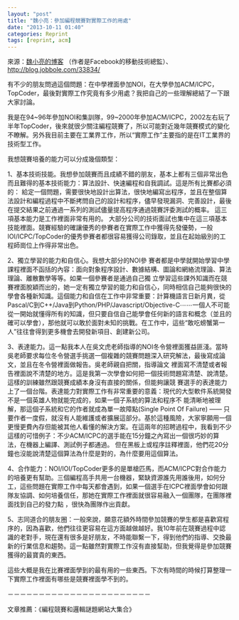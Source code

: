 ```yaml
---
layout: "post"
title: "魏小亮：參加編程競賽對實際工作的用處"
date: "2013-10-11 01:40"
categories: Reprint
tags: [reprint, acm]
---
```


來源：[魏小亮的博客](http://blog.sina.com.cn/s/blog_87f330d301019v0j.html) （作者是Facebook的移動技術總監）、<http://blog.jobbole.com/33834/>

有不少的朋友問過這個問題：在中學裡面參加NOI，在大學參加ACM/ICPC，TopCoder，最後對實際工作究竟有多少用處？我把自己的一些理解總結了一下跟大家討論。

我是在94~96年參加NOI和集訓隊，99~2000年參加ACM/ICPC，2002左右玩了半年TopCoder，後來就很少關注編程競賽了，所以可能對近幾年競賽模式的變化不瞭解。另外我目前主要在工業界工作，所以“實際工作”主要指的是在IT工業界的技術型工作。

我想競賽培養的能力可以分成幾個類型：

1、基本技術技能。我想參加競賽而且成績不錯的朋友，基本上都有三個非常出色而且難得的基本技術能力：算法設計、快速編程和自我調試。這是所有比賽都必須的： 給定一個問題，需要很快地設計出算法，很快地編寫出程序，並且在整個算法設計和編程過程中不斷拷問自己的設計和程序，儘早發現漏洞、完善設計，最後在提交結果之前通過一系列的測試儘量提高程序通過競賽評委測試的概率。 這三項基本能力是工作裡面非常有用的。 大部分公司的技術面試也集中在這三項基本技能裡面。競賽經驗的確讓優秀的參賽者在實際工作中獲得先發優勢，一般IOI/ICPC/TopCoder的優秀參賽者都很容易獲得公司錄取，並且在起始級別的工程師崗位上作得非常出色。

2、獨立學習的能力和自信心。我想大部分的NOI參 賽者都是中學就開始學習中學課程裡面不函括的內容：面向對象程序設計、數據結構、圖論和網絡流理論、算法理論、離散數學等等。如果一個參賽者是通過自己獨 立學習這些課外知識而在競賽裡面脫穎而出的，她一定有獨立學習的能力和自信心，同時相信自己能夠很快的學會各種新知識。這個能力和自信在工作中非常重要：計算機語言日新月異，從Pascal/C到C++/Java到Python/PHP/Javascript/Objective-C⋯⋯一個人不可能從一開始就懂得所有的知識，但只要自信自己能學會任何新的語言和概念（並且的確可以學會），那他就可以敢於面對未知的挑戰。在工作中，這些“敢吃螃蟹第一人”往往會得到更多機會去開發新項目、創建新公司。

3、表達能力。這一點我本人在吳文虎老師指導的NOI冬令營裡面獲益匪淺。當時吳老師要求每位冬令營選手挑選一個複雜的競賽問題深入研究解法，最後寫成論文，並且在冬令營裡面做報告。吳老師親自把關，指導論文 裡面寫不清楚或者報告裡面說不清楚的地方。這是我第一次學會如何把一個技術問題寫清楚、說清楚。這樣的訓練雖然跟競賽成績本身沒有直接的關係，但能夠讓競 賽選手的表達能力上了一個台階。表達能力對實際工作有非常重要的意義：現代的大型軟件系統開發不是一個英雄人物就能完成的，如果一個子系統的算法和程序不 能清晰地被理解，那這個子系統和它的作者就成為單一故障點(Single Point Of Failure) —— 只要作者一度假，就沒有人能維護或者擴展這部分。基於這種風險，大家寧願用一個更慢更費內存但能被其他人看懂的解決方案。在這兩年的招聘過程中，我看到不少這樣的可惜例子：不少ACM/ICPC的選手能在15分鐘之內寫出一個很巧妙的算法，在機器上編譯、測試例子都通過。 但在黑板上或程序註釋裡面，他們花20分鐘也沒能說清楚這個算法為什麼是對的，為什麼要用這個算法。

4、合作能力：NOI/IOI/TopCoder更多的是單槍匹馬，而ACM/ICPC對合作能力的培養更有幫助。三個編程高手共用一台機器，緊缺資源誰先用誰後用，如何分工，這些問題在實際工作中每天都會遇到，如果一個選手在ICPC裡面學會如何跟隊友協調、如何培養信任，那她在實際工作裡面就很容易融入一個團隊，在團隊裡面找到自己的發力點 ，很快為團隊作出貢獻。

5、志同道合的朋友圈：一般來說，願意花額外時間參加競賽的學生都是喜歡寫程序的，因為喜歡，他們往往更容易在這方面越做越好。我10年前在競賽過程中認識的老對手，現在還有很多是好朋友，不時能聯繫一下，得到他們的指導、交換最新的行業信息和趨勢。這一點雖然對實際工作沒有直接幫助，但我覺得是參加競賽獲得的最寶貴的東西。

這些大概是我在比賽裡面學到的最有用的一些東西。下次有時間的時候打算整理一下實際工作裡面有哪些是競賽裡面學不到的。

－－－－－－－－－－－－－－－－－－－－－－－

文章推薦：《編程競賽和邏輯謎題網站大集合》
